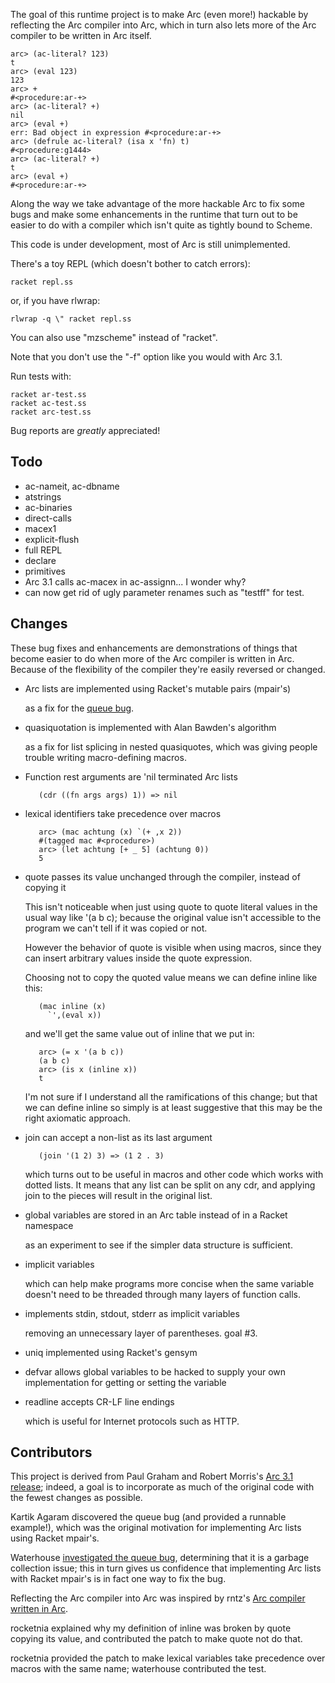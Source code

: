 The goal of this runtime project is to make Arc (even more!) hackable
by reflecting the Arc compiler into Arc, which in turn also lets more
of the Arc compiler to be written in Arc itself.

    arc> (ac-literal? 123)
    t
    arc> (eval 123)
    123
    arc> +
    #<procedure:ar-+>
    arc> (ac-literal? +)
    nil
    arc> (eval +)
    err: Bad object in expression #<procedure:ar-+>
    arc> (defrule ac-literal? (isa x 'fn) t)
    #<procedure:g1444>
    arc> (ac-literal? +)
    t
    arc> (eval +)
    #<procedure:ar-+>

Along the way we take advantage of the more hackable Arc to fix some
bugs and make some enhancements in the runtime that turn out to be
easier to do with a compiler which isn't quite as tightly bound to
Scheme.

This code is under development, most of Arc is still unimplemented.

There's a toy REPL (which doesn't bother to catch errors):

    racket repl.ss

or, if you have rlwrap:

    rlwrap -q \" racket repl.ss

You can also use "mzscheme" instead of "racket".

Note that you don't use the "-f" option like you would with Arc 3.1.

Run tests with:

    racket ar-test.ss
    racket ac-test.ss
    racket arc-test.ss


Bug reports are *greatly* appreciated!


Todo
----

* ac-nameit, ac-dbname
* atstrings
* ac-binaries
* direct-calls
* macex1
* explicit-flush
* full REPL
* declare
* primitives
* Arc 3.1 calls ac-macex in ac-assignn... I wonder why?
* can now get rid of ugly parameter renames such as "testff" for test.

 
Changes
-------

These bug fixes and enhancements are demonstrations of things that
become easier to do when more of the Arc compiler is written in Arc.
Because of the flexibility of the compiler they're easily reversed or
changed.

* Arc lists are implemented using Racket's mutable pairs (mpair's)

  as a fix for the [queue bug](http://awwx.ws/queue-test-summary).


* quasiquotation is implemented with Alan Bawden's algorithm

  as a fix for list splicing in nested quasiquotes, which was giving
  people trouble writing macro-defining macros.


* Function rest arguments are 'nil terminated Arc lists

         (cdr ((fn args args) 1)) => nil


* lexical identifiers take precedence over macros

         arc> (mac achtung (x) `(+ ,x 2))
         #(tagged mac #<procedure>)
         arc> (let achtung [+ _ 5] (achtung 0))
         5

* quote passes its value unchanged through the compiler, instead of
  copying it

  This isn't noticeable when just using quote to quote literal values
  in the usual way like '(a b c); because the original value isn't
  accessible to the program we can't tell if it was copied or not.

  However the behavior of quote is visible when using macros, since
  they can insert arbitrary values inside the quote expression.

  Choosing not to copy the quoted value means we can define inline
  like this:

         (mac inline (x)
           `',(eval x))

  and we'll get the same value out of inline that we put in:

         arc> (= x '(a b c))
         (a b c)
         arc> (is x (inline x))
         t

  I'm not sure if I understand all the ramifications of this change;
  but that we can define inline so simply is at least suggestive that
  this may be the right axiomatic approach.


* join can accept a non-list as its last argument

         (join '(1 2) 3) => (1 2 . 3)

  which turns out to be useful in macros and other code which works
  with dotted lists.  It means that any list can be split on any cdr,
  and applying join to the pieces will result in the original list.



* global variables are stored in an Arc table instead of in a Racket namespace

  as an experiment to see if the simpler data structure is sufficient.


* implicit variables

  which can help make programs more concise when the same variable
  doesn't need to be threaded through many layers of function calls.


* implements stdin, stdout, stderr as implicit variables

  removing an unnecessary layer of parentheses.
  goal #3.


* uniq implemented using Racket's gensym


* defvar allows global variables to be hacked to supply your own
  implementation for getting or setting the variable


* readline accepts CR-LF line endings

  which is useful for Internet protocols such as HTTP.


Contributors
------------

This project is derived from Paul Graham and Robert Morris's [Arc 3.1
release](http://arclanguage.org/item?id=10254); indeed, a goal is to
incorporate as much of the original code with the fewest changes as
possible.

Kartik Agaram discovered the queue bug (and provided a runnable
example!), which was the original motivation for implementing Arc
lists using Racket mpair's.

Waterhouse [investigated the queue
bug](http://arclanguage.org/item?id=13518), determining that it is a
garbage collection issue; this in turn gives us confidence that
implementing Arc lists with Racket mpair's is in fact one way to
fix the bug.

Reflecting the Arc compiler into Arc was inspired by rntz's [Arc
compiler written in Arc](https://github.com/nex3/arc/tree/arcc).

rocketnia explained why my definition of inline was broken by quote
copying its value, and contributed the patch to make quote not do
that.

rocketnia provided the patch to make lexical variables take precedence
over macros with the same name; waterhouse contributed the test.
